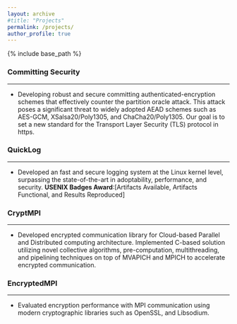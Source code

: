 ```yaml
---
layout: archive
#title: "Projects"
permalink: /projects/
author_profile: true
---
```

{% include base_path %}

### Committing Security   
----
* Developing robust and secure committing authenticated-encryption schemes that effectively counter the partition oracle attack. This attack poses a significant threat to widely adopted AEAD schemes such as AES-GCM, XSalsa20/Poly1305, and ChaCha20/Poly1305. Our goal is to set a new standard for the Transport Layer Security (TLS) protocol in https.



### QuickLog   
----
* Developed an fast and secure logging system at the Linux kernel level, surpassing
the state-of-the-art in adoptability, performance, and security. **USENIX Badges
Award**:[Artifacts Available, Artifacts Functional, and Results Reproduced]


### CryptMPI 
----
* Developed encrypted communication library for Cloud-based Parallel and Distributed
computing architecture. Implemented C-based solution utilizing novel collective
algorithms, pre-computation, multithreading, and pipelining techniques on
top of MVAPICH and MPICH to accelerate encrypted communication.

### EncryptedMPI
----
* Evaluated encryption performance with MPI communication using modern cryptographic
libraries such as OpenSSL, and Libsodium.


